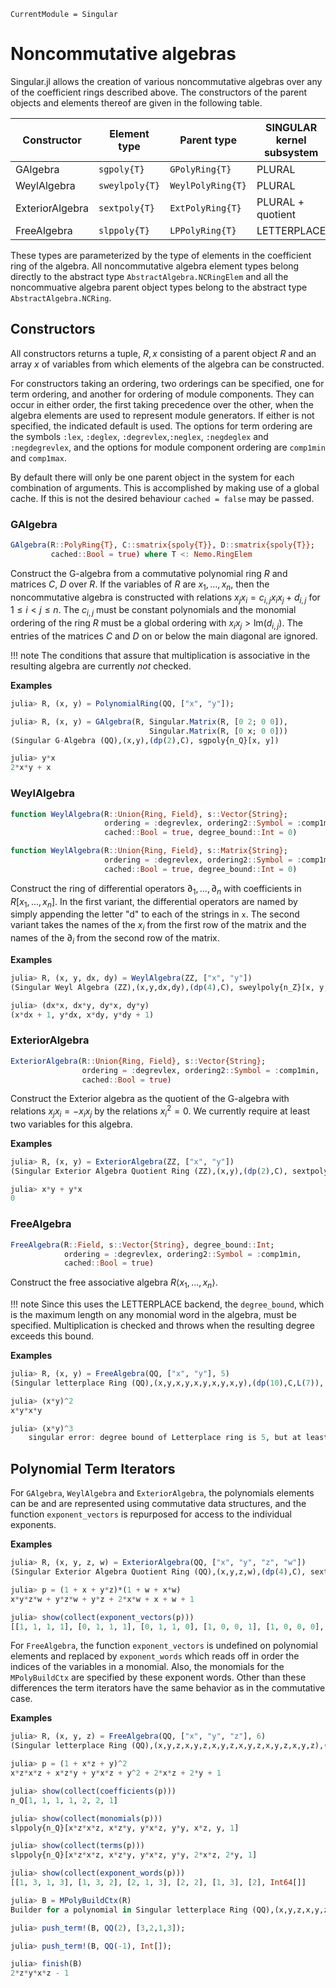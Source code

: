 ```@meta
CurrentModule = Singular
```

# Noncommutative algebras

Singular.jl allows the creation of various noncommutative algebras over any of
the coefficient rings described above. The constructors of the parent objects
and elements thereof are given in the following table.

 Constructor     | Element type    | Parent type        | SINGULAR kernel subsystem
-----------------|-----------------|--------------------|-----------
GAlgebra         | `sgpoly{T}`     | `GPolyRing{T}`     | PLURAL
WeylAlgebra      | `sweylpoly{T}`  | `WeylPolyRing{T}`  | PLURAL
ExteriorAlgebra  | `sextpoly{T}`   | `ExtPolyRing{T}`   | PLURAL + quotient
FreeAlgebra      | `slppoly{T}`    | `LPPolyRing{T}`    | LETTERPLACE

These types are parameterized by the type of elements in the coefficient ring
of the algebra. All noncommutative algebra element types belong directly to the
abstract type `AbstractAlgebra.NCRingElem` and all the noncommuative algebra
parent object types belong to the abstract type `AbstractAlgebra.NCRing`.

## Constructors

All constructors returns a tuple, $R, x$ consisting of a parent object $R$ and
an array $x$ of variables from which elements of the algebra can be constructed.

For constructors taking an ordering, two orderings can be specified, one for
term ordering, and another for ordering of module components. They can occur in
either order, the first taking precedence over the other, when the algebra
elements are used to represent module generators. If either is not specified,
the indicated default is used. The options for term ordering are the symbols
`:lex`, `:deglex`, `:degrevlex`,`:neglex`, `:negdeglex` and `:negdegrevlex`,
and the options for module component ordering are `comp1min` and `comp1max`.

By default there will only be one parent object in the system for each
combination of arguments. This is accomplished by making use of a global cache.
If this is not the desired behaviour `cached = false` may be passed.

### GAlgebra

```julia
GAlgebra(R::PolyRing{T}, C::smatrix{spoly{T}}, D::smatrix{spoly{T}};
         cached::Bool = true) where T <: Nemo.RingElem
```

Construct the G-algebra from a commutative polynomial ring $R$ and matrices $C$,
$D$ over $R$. If the variables of $R$ are $x_1,\dots,x_n$, then the noncommutative
algebra is constructed with relations $x_j x_i = c_{i,j} x_i x_j + d_{i,j}$ for
$1 \le i < j \le n$. The $c_{i,j}$ must be constant polynomials and the monomial
ordering of the ring $R$ must be a global ordering with
$x_i x_j > \mathrm{lm}(d_{i,j})$. The entries of the matrices $C$ and $D$ on or
below the main diagonal are ignored.

!!! note
    The conditions that assure that multiplication is associative in the
    resulting algebra are currently *not* checked.

**Examples**

```julia
julia> R, (x, y) = PolynomialRing(QQ, ["x", "y"]);

julia> R, (x, y) = GAlgebra(R, Singular.Matrix(R, [0 2; 0 0]),
                               Singular.Matrix(R, [0 x; 0 0]))
(Singular G-Algebra (QQ),(x,y),(dp(2),C), sgpoly{n_Q}[x, y])

julia> y*x
2*x*y + x
```

### WeylAlgebra

```julia
function WeylAlgebra(R::Union{Ring, Field}, s::Vector{String};
                     ordering = :degrevlex, ordering2::Symbol = :comp1min,
                     cached::Bool = true, degree_bound::Int = 0)

function WeylAlgebra(R::Union{Ring, Field}, s::Matrix{String};
                     ordering = :degrevlex, ordering2::Symbol = :comp1min,
                     cached::Bool = true, degree_bound::Int = 0)
```

Construct the ring of differential operators $\partial_1, \dots, \partial_n$
with coefficients in $R[x_1, \dots, x_n]$. In the first variant, the
differential operators are named by simply appending the letter "d" to each of
the strings in `x`. The second variant takes the names of the $x_i$ from the
first row of the matrix and the names of the $\partial_i$ from the second row
of the matrix.

**Examples**

```julia
julia> R, (x, y, dx, dy) = WeylAlgebra(ZZ, ["x", "y"])
(Singular Weyl Algebra (ZZ),(x,y,dx,dy),(dp(4),C), sweylpoly{n_Z}[x, y, dx, dy])

julia> (dx*x, dx*y, dy*x, dy*y)
(x*dx + 1, y*dx, x*dy, y*dy + 1)
```

### ExteriorAlgebra

```julia
ExteriorAlgebra(R::Union{Ring, Field}, s::Vector{String};
                ordering = :degrevlex, ordering2::Symbol = :comp1min,
                cached::Bool = true)
```

Construct the Exterior algebra as the quotient of the G-algebra with relations
$x_j x_i = -x_i x_j$ by the relations $x_i^2 = 0$. We currently require at least
two variables for this algebra.

**Examples**

```julia
julia> R, (x, y) = ExteriorAlgebra(ZZ, ["x", "y"])
(Singular Exterior Algebra Quotient Ring (ZZ),(x,y),(dp(2),C), sextpoly{n_Z}[x, y])

julia> x*y + y*x
0
```

### FreeAlgebra

```julia
FreeAlgebra(R::Field, s::Vector{String}, degree_bound::Int;
            ordering = :degrevlex, ordering2::Symbol = :comp1min,
            cached::Bool = true)
```

Construct the free associative algebra $R \langle x_1,\dots,x_n \rangle$.

!!! note
    Since this uses the LETTERPLACE backend, the `degree_bound`, which is the
    maximum length on any monomial word in the algebra, must be specified.
    Multiplication is checked and throws when the resulting degree exceeds this
    bound.

**Examples**

```julia
julia> R, (x, y) = FreeAlgebra(QQ, ["x", "y"], 5)
(Singular letterplace Ring (QQ),(x,y,x,y,x,y,x,y,x,y),(dp(10),C,L(7)), slppoly{n_Q}[x, y])

julia> (x*y)^2
x*y*x*y

julia> (x*y)^3
    singular error: degree bound of Letterplace ring is 5, but at least 6 is needed for this multiplication
```

## Polynomial Term Iterators

For `GAlgebra`, `WeylAlgebra` and `ExteriorAlgebra`, the polynomials elements
can be and are represented using commutative data structures, and the function
`exponent_vectors` is repurposed for access to the individual exponents.

**Examples**

```julia
julia> R, (x, y, z, w) = ExteriorAlgebra(QQ, ["x", "y", "z", "w"])
(Singular Exterior Algebra Quotient Ring (QQ),(x,y,z,w),(dp(4),C), sextpoly{n_Q}[x, y, z, w])

julia> p = (1 + x + y*z)*(1 + w + x*w)
x*y*z*w + y*z*w + y*z + 2*x*w + x + w + 1

julia> show(collect(exponent_vectors(p)))
[[1, 1, 1, 1], [0, 1, 1, 1], [0, 1, 1, 0], [1, 0, 0, 1], [1, 0, 0, 0], [0, 0, 0, 1], [0, 0, 0, 0]]
```

For `FreeAlgebra`, the function `exponent_vectors` is undefined on polynomial
elements and replaced by `exponent_words` which reads off in order the indices
of the variables in a monomial. Also, the monomials for the `MPolyBuildCtx` are
specified by these exponent words. Other than these differences the term
iterators have the same behavior as in the commutative case.

**Examples**

```julia
julia> R, (x, y, z) = FreeAlgebra(QQ, ["x", "y", "z"], 6)
(Singular letterplace Ring (QQ),(x,y,z,x,y,z,x,y,z,x,y,z,x,y,z,x,y,z),(dp(18),C,L(7)), slppoly{n_Q}[x, y, z])

julia> p = (1 + x*z + y)^2
x*z*x*z + x*z*y + y*x*z + y^2 + 2*x*z + 2*y + 1

julia> show(collect(coefficients(p)))
n_Q[1, 1, 1, 1, 2, 2, 1]

julia> show(collect(monomials(p)))
slppoly{n_Q}[x*z*x*z, x*z*y, y*x*z, y*y, x*z, y, 1]

julia> show(collect(terms(p)))
slppoly{n_Q}[x*z*x*z, x*z*y, y*x*z, y*y, 2*x*z, 2*y, 1]

julia> show(collect(exponent_words(p)))
[[1, 3, 1, 3], [1, 3, 2], [2, 1, 3], [2, 2], [1, 3], [2], Int64[]]

julia> B = MPolyBuildCtx(R)
Builder for a polynomial in Singular letterplace Ring (QQ),(x,y,z,x,y,z,x,y,z,x,y,z,x,y,z,x,y,z),(dp(18),C,L(7))

julia> push_term!(B, QQ(2), [3,2,1,3]);

julia> push_term!(B, QQ(-1), Int[]);

julia> finish(B)
2*z*y*x*z - 1
```

